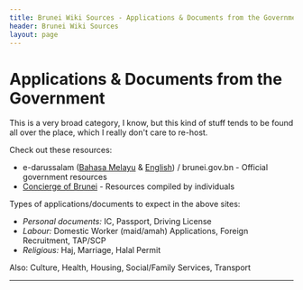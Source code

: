 ```yaml
---
title: Brunei Wiki Sources - Applications & Documents from the Government
header: Brunei Wiki Sources
layout: page
---
```


# Applications & Documents from the Government

This is a very broad category, I know, but this kind of stuff tends to be found all over the place, which I really don't care to re-host.

Check out these resources:

* e-darussalam ([Bahasa Melayu](https://brunei.gov.bn/bm/SitePages/Home-Government.aspx) & [English](https://brunei.gov.bn/en/SitePages/Home-Government.aspx)) / brunei.gov.bn - Official government resources
* [Concierge of Brunei](http://safwanah.wixsite.com/conciergeofbrunei/single-post/2015/08/20/summary-of-posts) - Resources compiled by individuals

Types of applications/documents to expect in the above sites:

* <em>Personal documents:</em> IC, Passport, Driving License
* <em>Labour:</em> Domestic Worker (maid/amah) Applications, Foreign Recruitment, TAP/SCP
* <em>Religious:</em> Haj, Marriage, Halal Permit

Also: Culture, Health, Housing, Social/Family Services, Transport
 

---

  

